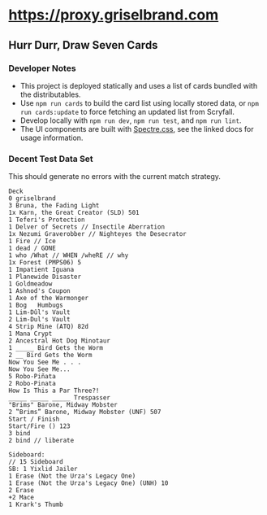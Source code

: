 # https://proxy.griselbrand.com

## Hurr Durr, Draw Seven Cards

### Developer Notes

- This project is deployed statically and uses a list of cards bundled with the distributables.
- Use `npm run cards` to build the card list using locally stored data, or `npm run cards:update` to force fetching an updated list from Scryfall.
- Develop locally with `npm run dev`, `npm run test`, and `npm run lint`.
- The UI components are built with [Spectre.css](https://picturepan2.github.io/spectre/index.html), see the linked docs for usage information.

### Decent Test Data Set

This should generate no errors with the current match strategy.

```none
Deck
0 griselbrand
3 Bruna, the Fading Light
1x Karn, the Great Creator (SLD) 501
1 Teferi's Protection
1 Delver of Secrets // Insectile Aberration
1x Nezumi Graverobber // Nighteyes the Desecrator
1 Fire // Ice
1 dead / GONE
1 who /What // WHEN /wheRE // why
1x Forest (PMPS06) 5
1 Impatient Iguana
1 Planewide Disaster
1 Goldmeadow
1 Ashnod's Coupon
1 Axe of the Warmonger
1 Bog   Humbugs
1 Lim-Dûl's Vault
2 Lim-Dul's Vault
4 Strip Mine (ATQ) 82d
1 Mana Crypt
2 Ancestral Hot Dog Minotaur
1 _____ Bird Gets the Worm
2 __ Bird Gets the Worm
Now You See Me . . .
Now You See Me...
5 Robo-Piñata
2 Robo-Pinata 
How Is This a Par Three?!
_____ _____ _____ Trespasser
"Brims" Barone, Midway Mobster
2 ‟Brims” Barone, Midway Mobster (UNF) 507
Start / Finish
Start/Fire () 123
3 bind
2 bind // liberate

Sideboard:
// 15 Sideboard
SB: 1 Yixlid Jailer
1 Erase (Not the Urza's Legacy One)
1 Erase (Not the Urza's Legacy One) (UNH) 10
2 Erase
+2 Mace
1 Krark's Thumb
```
